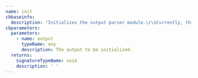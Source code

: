 ```yaml
---
name: init
cbbaseinfo:
  description: "Initializes the output parser module.\r\nCurrently, this function does not perform any operations."
cbparameters:
  parameters:
    - name: output
      typeName: any
      description: The output to be initialized.
  returns:
    signatureTypeName: void
    description: ' '
---
```

<CBBaseInfo/> 
 <CBParameters/>